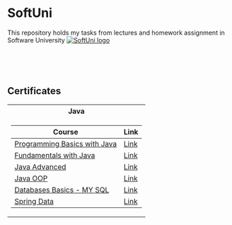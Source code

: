 # SoftUni
This repository holds my tasks from lectures and homework assignment in Software University
<a href="https://softuni.bg/trainings/courses" rel="Courses"> ![SoftUni logo][logo] </a>

[logo]: http://innovationstarterbox.bg/wp-content/uploads/2016/05/Softuni_logo_trasparent.png "Logo Title Text 2"

<br/>
<br/>
<br/>

<h2> Certificates </h2>

<table>

<tr>
  <th> Java</th>
</tr>

<tr>
<td>

| **Course**                                                            | **Link**                                                   |
| --------------------------------------------------------------------- | ---------------------------------------------------------- |
| <a href="https://softuni.bg/trainings/3063/programming-basics-with-java-september-2020" > Programming Basics with Java </a>         | <a href="https://softuni.bg/Certificates/Details/89335/5e617b83"> Link</a> |
| <a href="https://softuni.bg/trainings/3366/java-fundamentals-may-2021"> Fundamentals with Java </a> | <a href="https://softuni.bg/Certificates/Details/111356/1f745798"> Link</a> |
| <a href="https://softuni.bg/trainings/3485/java-advanced-september-2021"> Java Advanced </a>                                             | <a href="https://softuni.bg/Certificates/Details/114481/0aa669a4"> Link</a> |
| <a href="https://softuni.bg/trainings/3486/java-oop-october-2021"> Java OOP </a>                                                      | <a href="https://softuni.bg/Certificates/Details/120162/abb6ba15"> Link</a> | 
  | <a href="https://softuni.bg/trainings/3602/mysql-january-2022"> Databases Basics - MY SQL </a>       | <a   href="https://softuni.bg/certificates/details/123313/f2ef1b65"> Link</a> |
| <a href="https://softuni.bg/trainings/3592/spring-data-february-2022">Spring Data </a>                         | <a href="https://softuni.bg/Certificates/Details/130742/bef5d69b"> Link</a> |


</td>
  </table>
